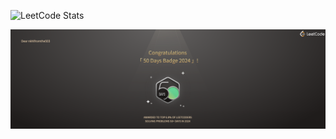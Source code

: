 ![LeetCode Stats](https://leetcard.jacoblin.cool/nkhlfromthe503?theme=dark&font=Abel&ext=heatmap)

![Alt text](LeetCode-Badge.png?raw=true "50 Day Badge")
